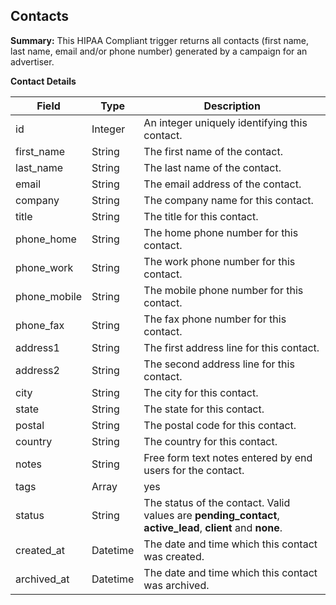 ## Contacts
<a name="zapier_contacts"></a>

**Summary:** This HIPAA Compliant trigger returns all contacts (first name, last name, email and/or phone number) generated by a campaign for an advertiser.

**Contact Details**

Field | Type | Description
--------- | -------- |--------
id | Integer |An integer uniquely identifying this contact.
first_name | String | The first name of the contact.
last_name | String | The last name of the contact.
email | String | The email address of the contact.
company | String | The company name for this contact.
title | String | The title for this contact.
phone_home | String | The home phone number for this contact.
phone_work | String | The work phone number for this contact.
phone_mobile | String | The mobile phone number for this contact.
phone_fax | String | The fax phone number for this contact.
address1 | String | The first address line for this contact.
address2 | String | The second address line for this contact.
city | String | The city for this contact.
state | String | The state for this contact.
postal | String | The postal code for this contact.
country | String | The country for this contact.
notes |String | Free form text notes entered by end users for the contact.
tags | Array | yes | When present represents a collection of tags use for applying ad-hoc categorization and collation of contacts.
status | String | The status of the contact.  Valid values are **pending_contact**, **active_lead**, **client** and **none**.
created_at | Datetime | The date and time which this contact was created.
archived_at | Datetime | The date and time which this contact was archived.
